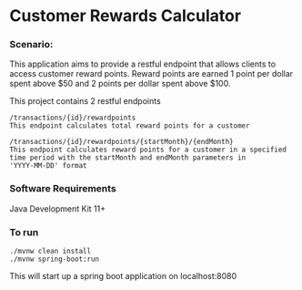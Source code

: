# Customer Rewards Calculator
### Scenario:
This application aims to provide a restful endpoint that allows clients to access customer reward points.
Reward points are earned 1 point per dollar spent above $50 and 2 points per dollar
spent above $100.

This project contains 2 restful endpoints



```
/transactions/{id}/rewardpoints
This endpoint calculates total reward points for a customer
```

```
/transactions/{id}/rewardpoints/{startMonth}/{endMonth}
This endpoint calculates reward points for a customer in a specified
time period with the startMonth and endMonth parameters in 
'YYYY-MM-DD' format
```


### Software Requirements
Java Development Kit 11+

### To run
```
./mvnw clean install
./mvnw spring-boot:run
```
This will start up a spring boot application on localhost:8080
